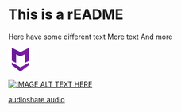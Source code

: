 # This is a rEADME

Here have some different text
More text
And more

![some image](https://github.com/adam-p/markdown-here/raw/master/src/common/images/icon48.png "Logo Title Text 1")

[![IMAGE ALT TEXT HERE](http://img.youtube.com/vi/YOUTUBE_VIDEO_ID_HERE/0.jpg)](http://www.youtube.com/watch?v=YOUTUBE_VIDEO_ID_HERE)

[audio](https://drive.google.com/file/d/1AORSBsMYCdccwMBvJyZcUJfwQwD5a16w/view?usp=sharing)[share audio](https://github.com/tienmanhptit1312/tienmanhptit1312.github.io/blob/main/convert_p225_to_p226_016.wav)

